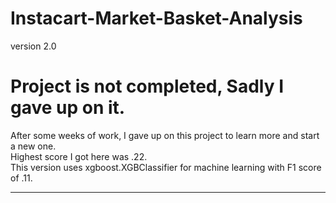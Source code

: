 # Instacart-Market-Basket-Analysis

version 2.0

# Project is not completed, Sadly I gave up on it.   

After some weeks of work, I gave up on this project to learn more and start a new one.    
Highest score I got here was .22.    
This version uses xgboost.XGBClassifier for machine learning with F1 score of .11.   

------------------------------------------------------------------------------
